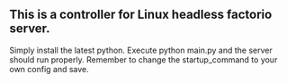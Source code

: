 This is a controller for Linux headless factorio server. 
---
Simply install the latest python. Execute python main.py and the server should run properly. 
Remember to change the startup_command to your own config and save.